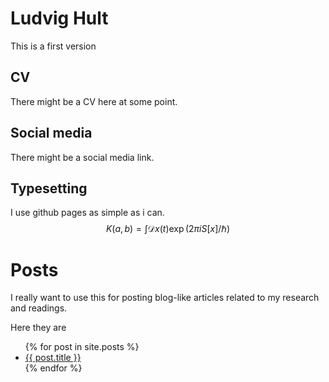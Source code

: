 # Ludvig Hult

This is a first  version 

## CV

There might be a CV here at some point. 

## Social media 
There might be a social media link.


## Typesetting
I use github pages as simple as i can.
$$
K(a,b) = \int \mathcal{D}x(t) \exp(2\pi i S[x]/\hbar)
$$

# Posts

I really want to use this for posting blog-like articles related to my research and readings.

Here they are

<ul>
  {% for post in site.posts %}
    <li>
      <a href="{{ post.url }}">{{ post.title }}</a>
    </li>
  {% endfor %}
</ul>

